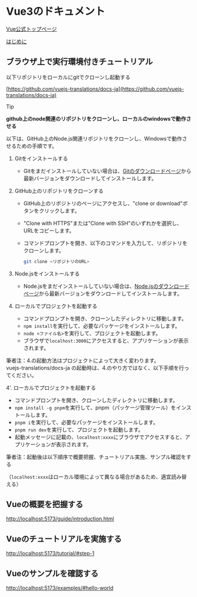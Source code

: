 # Vue3のドキュメント

[Vue公式トップページ](https://ja.vuejs.org/)

[はじめに](https://ja.vuejs.org/guide/introduction.html)

## ブラウザ上で実行環境付きチュートリアル

以下リポジトリをローカルにgitでクローンし起動する

[https://github.com/vuejs-translations/docs-ja](https://github.com/vuejs-translations/docs-ja)

> [!tip]
>
> **github上のnode関連のリポジトリをクローンし、ローカルのwindowsで動作させる**
>
> <!-- github上のnode関連のリポジトリをクローンし、ローカルのwindowsで動作させたいです。ステップバイステップで手順を教えてください。markdown形式で出力してください。 -->
> 以下は、GitHub上のNode.js関連リポジトリをクローンし、Windowsで動作させるための手順です。
>
> 1. Gitをインストールする
>    - Gitをまだインストールしていない場合は、[Gitのダウンロードページ](https://git-scm.com/downloads)から最新バージョンをダウンロードしてインストールします。
>
> 2. GitHub上のリポジトリをクローンする
>    - GitHub上のリポジトリのページにアクセスし、"clone or download"ボタンをクリックします。
>    - "Clone with HTTPS"または"Clone with SSH"のいずれかを選択し、URLをコピーします。
>    - コマンドプロンプトを開き、以下のコマンドを入力して、リポジトリをクローンします。
>
>         ```sh
>         git clone <リポジトリのURL>
>         ```
>
> 3. Node.jsをインストールする
>    - Node.jsをまだインストールしていない場合は、[Node.jsのダウンロードページ](https://nodejs.org/)から最新バージョンをダウンロードしてインストールします。
>
> 4. ローカルでプロジェクトを起動する
>    - コマンドプロンプトを開き、クローンしたディレクトリに移動します。
>    - `npm install`を実行して、必要なパッケージをインストールします。
>    - `node <ファイル名>`を実行して、プロジェクトを起動します。
>    - ブラウザで`localhost:3000`にアクセスすると、アプリケーションが表示されます。  
> <!-- 以上が、GitHub上のNode.js関連リポジトリをクローンし、Windowsで動作させるための手順です。 -->
>
> 筆者注：4.の起動方法はプロジェクトによって大きく変わります。  
> vuejs-translations/docs-ja の起動時は、4.のやり方ではなく、以下手順を行ってください。
>
> 4'. ローカルでプロジェクトを起動する
>
> - コマンドプロンプトを開き、クローンしたディレクトリに移動します。
> - `npm install -g pnpm`を実行して、pnpm（パッケージ管理ツール）をインストールします。
> - `pnpm i`を実行して、必要なパッケージをインストールします。
> - `pnpm run dev`を実行して、プロジェクトを起動します。
> - 起動メッセージに記載の、`localhost:xxxx`にブラウザでアクセスすると、アプリケーションが表示されます。  
>
> <!-- 以上が、GitHub上のNode.js関連リポジトリをクローンし、Windowsで動作させるための手順です。 -->

筆者注：起動後は以下順序で概要把握、チュートリアル実施、サンプル確認をする

（`localhost:xxxx`はローカル環境によって異なる場合があるため、適宜読み替える）

## Vueの概要を把握する

  [http://localhost:5173/guide/introduction.html](http://localhost:5173/guide/introduction.html)

## Vueのチュートリアルを実施する

  [http://localhost:5173/tutorial/#step-1](http://localhost:5173/tutorial/#step-1)

## Vueのサンプルを確認する

  [http://localhost:5173/examples/#hello-world](http://localhost:5173/examples/#hello-world)
